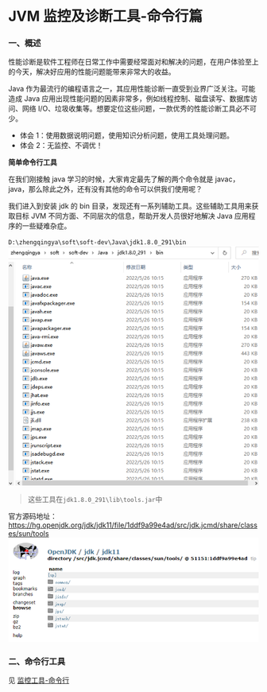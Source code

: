 # JVM 监控及诊断工具-命令行篇

### 一、概述

性能诊断是软件工程师在日常工作中需要经常面对和解决的问题，在用户体验至上的今天，解决好应用的性能问题能带来非常大的收益。

Java 作为最流行的编程语言之一，其应用性能诊断一直受到业界广泛关注。可能造成 Java 应用出现性能问题的因素非常多，例如线程控制、磁盘读写、数据库访问、网络
I/O、垃圾收集等。想要定位这些问题，一款优秀的性能诊断工具必不可少。

- 体会 1：使用数据说明问题，使用知识分析问题，使用工具处理问题。
- 体会 2：无监控、不调优！

**简单命令行工具**

在我们刚接触 java 学习的时候，大家肯定最先了解的两个命令就是 javac，java，那么除此之外，还有没有其他的命令可以供我们使用呢？

我们进入到安装 jdk 的 bin 目录，发现还有一系列辅助工具。这些辅助工具用来获取目标 JVM 不同方面、不同层次的信息，帮助开发人员很好地解决
Java 应用程序的一些疑难杂症。

`D:\zhengqingya\soft\soft-dev\Java\jdk1.8.0_291\bin`
![](./images/02-JVM监控及诊断工具-命令行篇-1690188057076.png)

> 这些工具在`jdk1.8.0_291\lib\tools.jar`中

官方源码地址：https://hg.openjdk.org/jdk/jdk11/file/1ddf9a99e4ad/src/jdk.jcmd/share/classes/sun/tools
![](./images/02-JVM监控及诊断工具-命令行篇-1690188383673.png)

### 二、命令行工具

见 [监控工具-命令行](../../03-监控工具/01-命令行)
